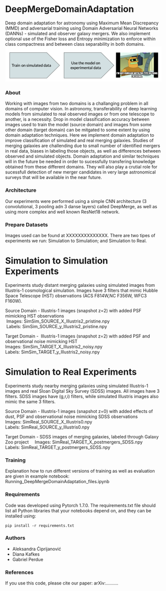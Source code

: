 # DeepMergeDomainAdaptation
Deep domain adaptation for astronomy using Maximum Mean Discrepancy (MMD) and adversarial training using Domain Adversarial Neural Networks (DANNs)  - simulated and observer galaxy mergers. We also implement optional use of the Fisher loss and Entropy minimization to enforce within class compactness and between class separability in both domains.
![](images/source_target.png)

### About
Working with images from two domains is a challanging problem in all domains of computer vision. In astronomy, transferability of deep learning models from simulated to real observed images or from one telescope to another, is a necessity. 
Drop in model classification accuracy between images used to train the model (source domain) and images from some other domain (target domain) can be mitgated to some extent by using domain adaptation techniques. 
Here we implement domain adaptation to improve classification of simulated and real merging galaxies. Studies of merging galaxies are challending due to small number of identified mergers in real data, biases in labeling those objects, as well as differences between observed and simulated objects. Domain adaptation and similar techniques will in the future be needed in order to sucessfully transfering knowledge obtained from these different domains. They will also play a crutial role for sucessfull detection of new merger candidates in very large astronomical surveys that will be available in the near future.

### Architecture
Our experiments were performed using a simple CNN architecture (3 convolutional, 3 pooling adn 3 danse layers) called DeepMerge, as well as using more complex and well known ResNet18 network.

### Prepare Datasets
Images used can be found at XXXXXXXXXXXXXX. There are two tipes of experiments we run: Simulation to Simulation; and Simulation to Real.

# Simulation to Simulation Experiments
Experiments study distant merging galaxies using simulated images from Illustris-1 cosmological simulation. Images have 3 filters that mimic Hubble Space Telescope (HST) observations (ACS F814W,NC F356W, WFC3 F160W).

Source Domain - Illustris-1 images (snapshot z=2) with added PSF mimicking HST observations
     Images: SimSim_SOURCE_X_Illustris2_pristine.npy
     Labels: SimSim_SOURCE_y_Illustris2_pristine.npy

Target Domain -  Illustris-1 images (snapshot z=2) with added PSF and observational noise mimicking HST
    Images: SimSim_TARGET_X_Illustris2_noisy.npy
    Labels: SimSim_TARGET_y_Illustris2_noisy.npy

# Simulation to Real Experiments
Experiments study nearby merging galaxies using simulated Illustris-1 images and real Sloan Digital Sky Survey (SDSS) images. All images have 3 filters. SDSS images have (g,r,i) filters, while simulated Illustris images also mimic the same 3 filters.

Source Domain - Illustris-1 images (snapshot z=0) with added effects of dust, PSF and observational noise mimicking SDSS observations
    Images: SimReal_SOURCE_X_Illustris0.npy
    Labels: SimReal_SOURCE_y_Illustris0.npy

Target Domain - SDSS images of merging galaxies, labeled through Galaxy Zoo project
    Images: SimReal_TARGET_X_postmergers_SDSS.npy
    Labels: SimReal_TARGET_y_postmergers_SDSS.npy


### Training
Explanation how to run different versions of training as well as evaluation are given in example notebook: Running_DeepMergeDomainAdaptation_files.ipynb 


### Requirements
Code was developed using Pytorch 1.7.0. The requirements.txt file should list all Python libraries that your notebooks depend on, and they can be installed using:
```
pip install -r requirements.txt
```


### Authors
- Aleksandra Ćiprijanović
- Diana Kafkes
- Gabriel Perdue

### References
If you use this code, please cite our paper: arXiv:..........
